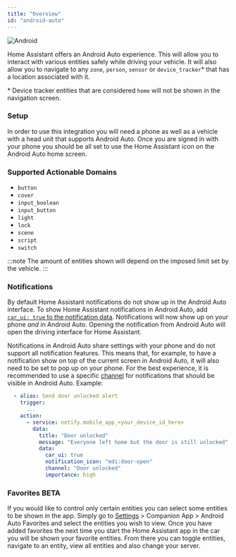```yaml
---
title: "Overview"
id: "android-auto"
---
```


![Android](/assets/android.svg)

Home Assistant offers an Android Auto experience. This will allow you to interact with various entities safely while driving your vehicle. It will also allow you to navigate to any `zone`, `person`, `sensor` or `device_tracker`* that has a location associated with it.

\* Device tracker entities that are considered `home` will not be shown in the navigation screen.

### Setup

In order to use this integration you will need a phone as well as a vehicle with a head unit that supports Android Auto. Once you are signed in with your phone you should be all set to use the Home Assistant icon on the Android Auto home screen.

### Supported Actionable Domains

- `button`
- `cover`
- `input_boolean`
- `input_button`
- `light`
- `lock`
- `scene`
- `script`
- `switch`

:::note
The amount of entities shown will depend on the imposed limit set by the vehicle.
:::

### Notifications

By default Home Assistant notifications do not show up in the Android Auto interface. To show Home Assistant notifications in Android Auto, add [`car_ui: true` to the notification data](../notifications/basic.md#android-auto-visibility). Notifications will now show up on your phone _and_ in Android Auto. Opening the notification from Android Auto will open the driving interface for Home Assistant.

Notifications in Android Auto share settings with your phone and do not support all notification features. This means that, for example, to have a notification show on top of the current screen in Android Auto, it will also need to be set to pop up on your phone. For the best experience, it is recommended to use a specific [channel](../notifications/basic.md#notification-channels) for notifications that should be visible in Android Auto. Example:

```yaml
  - alias: Send door unlocked alert
    trigger:
      ...
    action:
      - service: notify.mobile_app_<your_device_id_here>
        data:
          title: "Door unlocked"
          message: "Everyone left home but the door is still unlocked"
          data:
            car_ui: true
            notification_icon: "mdi:door-open"
            channel: "Door unlocked"
            importance: high
```

### Favorites <span class='beta'>BETA</span>

If you would like to control only certain entities you can select some entities to be shown in the app. Simply go to [Settings](https://my.home-assistant.io/redirect/config/) > Companion App > Android Auto Favorites and select the entities you wish to view. Once you have added favorites the next time you start the Home Assistant app in the car you will be shown your favorite entities. From there you can toggle entities, navigate to an entity, view all entities and also change your server.
